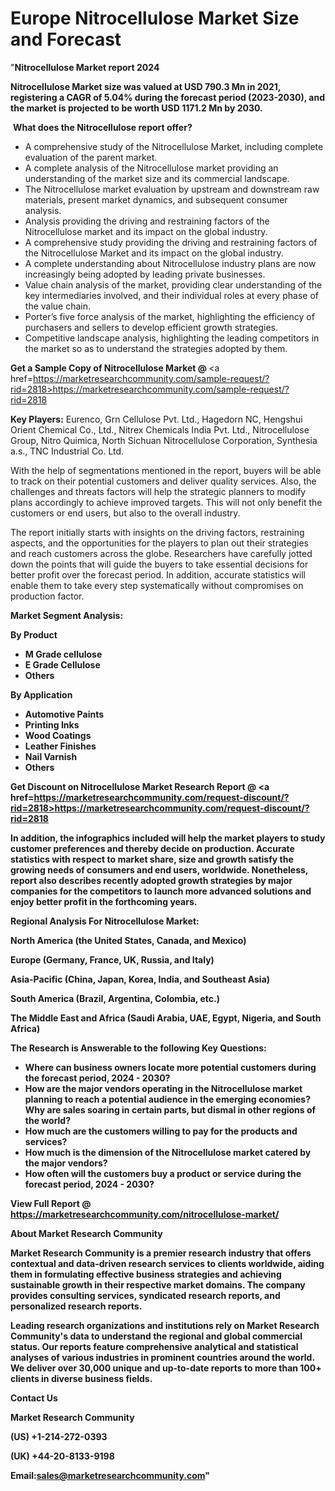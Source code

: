 # Europe Nitrocellulose Market Size and Forecast
"<strong>Nitrocellulose Market report 2024</strong>

<strong>Nitrocellulose Market size was valued at USD 790.3 Mn in 2021, registering a CAGR of 5.04% during the forecast period (2023-2030), and the market is projected to be worth USD 1171.2 Mn by 2030.</strong>

 <strong><b>What does the Nitrocellulose report offer?</b></strong>
<ul>
  <li>A comprehensive study of the Nitrocellulose Market, including complete evaluation of the parent market.</li>
  <li>A complete analysis of the Nitrocellulose market providing an understanding of the market size and its commercial landscape.</li>
  <li>The Nitrocellulose market evaluation by upstream and downstream raw materials, present market dynamics, and subsequent consumer analysis.</li>
  <li>Analysis providing the driving and restraining factors of the Nitrocellulose market and its impact on the global industry.</li>
  <li>A comprehensive study providing the driving and restraining factors of the Nitrocellulose Market and its impact on the global industry.</li>
  <li>A complete understanding about Nitrocellulose industry plans are now increasingly being adopted by leading private businesses.</li>
  <li>Value chain analysis of the market, providing clear understanding of the key intermediaries involved, and their individual roles at every phase of the value chain.</li>
  <li>Porter’s five force analysis of the market, highlighting the efficiency of purchasers and sellers to develop efficient growth strategies.</li>
  <li>Competitive landscape analysis, highlighting the leading competitors in the market so as to understand the strategies adopted by them.</li>
</ul>

<strong>Get a Sample Copy of Nitrocellulose Market @ </strong><a href=https://marketresearchcommunity.com/sample-request/?rid=2818><u>https://marketresearchcommunity.com/sample-request/?rid=2818</u></a>

<strong>Key Players:</strong> 
Eurenco, Grn Cellulose Pvt. Ltd., Hagedorn NC, Hengshui Orient Chemical Co., Ltd., Nitrex Chemicals India Pvt. Ltd., Nitrocellulose Group, Nitro Quimica, North Sichuan Nitrocellulose Corporation, Synthesia a.s., TNC Industrial Co. Ltd.

With the help of segmentations mentioned in the report, buyers will be able to track on their potential customers and deliver quality services. Also, the challenges and threats factors will help the strategic planners to modify plans accordingly to achieve improved targets. This will not only benefit the customers or end users, but also to the overall industry.

The report initially starts with insights on the driving factors, restraining aspects, and the opportunities for the players to plan out their strategies and reach customers across the globe. Researchers have carefully jotted down the points that will guide the buyers to take essential decisions for better profit over the forecast period. In addition, accurate statistics will enable them to take every step systematically without compromises on production factor.

<strong>Market Segment Analysis:</strong>


<strong><strong>By Product </strong></h4>
<ul>
 	<li>M Grade cellulose</li>
 	<li>E Grade Cellulose</li>
 	<li>Others</li>
</ul>
<strong><strong>By Application</strong></h4>
<ul>
 	<li>Automotive Paints</li>
 	<li>Printing Inks</li>
 	<li>Wood Coatings</li>
 	<li>Leather Finishes</li>
 	<li>Nail Varnish</li>
 	<li>Others</li>
</ul>

<strong>Get Discount on Nitrocellulose Market Research Report @ </b></strong><a href=https://marketresearchcommunity.com/request-discount/?rid=2818><u>https://marketresearchcommunity.com/request-discount/?rid=2818</u></a>

In addition, the infographics included will help the market players to study customer preferences and thereby decide on production. Accurate statistics with respect to market share, size and growth satisfy the growing needs of consumers and end users, worldwide. Nonetheless, report also describes recently adopted growth strategies by major companies for the competitors to launch more advanced solutions and enjoy better profit in the forthcoming years.

<strong>Regional Analysis For Nitrocellulose Market:</strong>

<strong>North America</strong> (the United States, Canada, and Mexico)

<strong>Europe</strong> (Germany, France, UK, Russia, and Italy)

<strong>Asia-Pacific</strong> (China, Japan, Korea, India, and Southeast Asia)

<strong>South America</strong> (Brazil, Argentina, Colombia, etc.)

<strong>The Middle East and Africa</strong> (Saudi Arabia, UAE, Egypt, Nigeria, and South Africa)

<strong>The Research is Answerable to the following Key Questions:</strong>
<ul>
 	<li>Where can business owners locate more potential customers during the forecast period, 2024 - 2030?</li>
 	<li>How are the major vendors operating in the Nitrocellulose market planning to reach a potential audience in the emerging economies? Why are sales soaring in certain parts, but dismal in other regions of the world?</li>
 	<li>How much are the customers willing to pay for the products and services?</li>
 	<li>How much is the dimension of the Nitrocellulose market catered by the major vendors?</li>
 	<li>How often will the customers buy a product or service during the forecast period, 2024 - 2030?</li>
</ul>

<strong>View Full Report @</strong> <a href=https://marketresearchcommunity.com/nitrocellulose-market/>https://marketresearchcommunity.com/nitrocellulose-market/</a>

<strong>About Market Research Community</strong>

Market Research Community is a premier research industry that offers contextual and data-driven research services to clients worldwide, aiding them in formulating effective business strategies and achieving sustainable growth in their respective market domains. The company provides consulting services, syndicated research reports, and personalized research reports.

Leading research organizations and institutions rely on Market Research Community's data to understand the regional and global commercial status. Our reports feature comprehensive analytical and statistical analyses of various industries in prominent countries around the world. We deliver over 30,000 unique and up-to-date reports to more than 100+ clients in diverse business fields.

<strong>Contact Us</strong>

<strong>Market Research Community</strong>

(US) +1-214-272-0393

(UK) +44-20-8133-9198

<strong>Email:</strong>sales@marketresearchcommunity.com"
